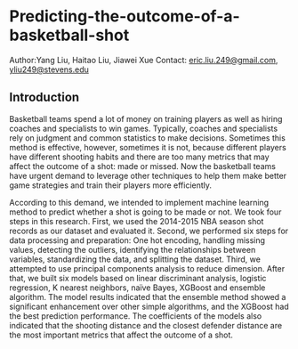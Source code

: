 # Predicting-the-outcome-of-a-basketball-shot

Author:Yang Liu, Haitao Liu, Jiawei Xue
Contact: eric.liu.249@gmail.com, yliu249@stevens.edu 

## Introduction

Basketball teams spend a lot of money on training players as well as hiring coaches and specialists to win games. Typically, coaches and specialists rely on judgment and common statistics to make decisions. Sometimes this method is effective, however, sometimes it is not, because different players have different shooting habits and there are too many metrics that may affect the outcome of a shot: made or missed. Now the basketball teams have urgent demand to leverage other techniques to help them make better game strategies and train their players more efficiently.

According to this demand, we intended to implement machine learning method to predict whether a shot is going to be made or not. We took four steps in this research. First, we used the 2014-2015 NBA season shot records as our dataset and evaluated it. Second, we performed six steps for data processing and preparation: One hot encoding, handling missing values, detecting the outliers, identifying the relationships between variables, standardizing the data, and splitting the dataset. Third, we attempted to use principal components analysis to reduce dimension.  After that, we built six models based on linear discriminant analysis, logistic regression, K nearest neighbors, naïve Bayes, XGBoost and ensemble algorithm. The model results indicated that the ensemble method showed a significant enhancement over other simple algorithms, and the XGBoost had the best prediction performance. The coefficients of the models also indicated that the shooting distance and the closest defender distance are the most important metrics that affect the outcome of a shot.


